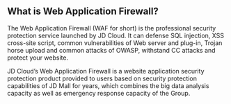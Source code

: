 ## **What is Web Application Firewall?**

 The Web Application Firewall (WAF for short) is the professional security protection service launched by JD Cloud. It can defense SQL injection, XSS cross-site script, common vulnerabilities of Web server and plug-in, Trojan horse upload and common attacks of OWASP, withstand CC attacks and protect your website.

  JD Cloud’s Web Application Firewall is a website application security protection product provided to users based on security protection capabilities of JD Mall for years, which combines the big data analysis capacity as well as emergency response capacity of the Group.

